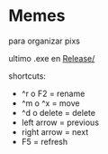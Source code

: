 # Memes
para organizar pixs

ultimo .exe en [Release/](https://github.com/ramirobasile/Memes/raw/master/Memes/bin/Release/Memes.exe)

shortcuts:
* ^r o F2 = rename
* ^m o ^x = move
* ^d o delete = delete
* left arrow = previous
* right arrow = next
* F5 = refresh
